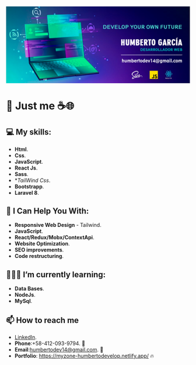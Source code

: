 ![myBanner](https://github.com/HumbertoDevelop/HumbertoDevelop/blob/main/humberto.png)
# 👋 Just me ☕🌐

## 💻 My skills: 
 * **Html**.
 * **Css**.
 * **JavaScript**.
 * **React Js**.
 * **Sass**.
 * **TailWind Css*.
 * **Bootstrapp**.
 * **Laravel 8**.
## 🌟 I Can Help You With:
 * **Responsive Web Design** - Tailwind.
 * **JavaScript**.
 * **React/Redux/Mobx/ContextApi**.
 * **Website Optimization**.
 * **SEO improvements**.
 * **Code restructuring**.
## 👨🏽‍💻 I’m currently learning:
 * **Data Bases**.
 * **NodeJs**. 
 * **MySql**.
## 📫 How to reach me 
 * [LinkedIn](https://www.linkedin.com/mwlite/in/humberto-garcia).
 * **Phone**:+58-412-093-9794. 📱
 * **Email**:humbertodev14@gmail.com. 📨
 * **Portfolio**: https://myzone-humbertodevelop.netlify.app/ 🔥
